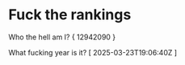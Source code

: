 # Fuck the rankings

Who the hell am I?
{ 12942090 }

What fucking year is it?
[ 2025-03-23T19:06:40Z ]
